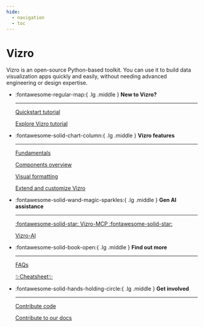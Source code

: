 ```yaml
---
hide:
  - navigation
  - toc
---
```


# Vizro

Vizro is an open-source Python-based toolkit. You can use it to build data visualization apps quickly and easily, without needing advanced engineering or design expertise.

<div class="grid cards" markdown>

- :fontawesome-regular-map:{ .lg .middle } __New to Vizro?__

    ---

    [Quickstart tutorial](pages/tutorials/quickstart-tutorial.md)

    [Explore Vizro tutorial](pages/tutorials/explore-components.md)

- :fontawesome-solid-chart-column:{ .lg .middle } __Vizro features__

    ---

    [Fundamentals](pages/user-guides/dashboard.md)

    [Components overview](pages/user-guides/components.md)

    [Visual formatting](pages/user-guides/visual-formatting.md)

    [Extend and customize Vizro](pages/user-guides/extensions.md)

- :fontawesome-solid-wand-magic-sparkles:{ .lg .middle } __Gen AI assistance__

    ---

    [:fontawesome-solid-star: Vizro-MCP :fontawesome-solid-star:](https://vizro.readthedocs.io/projects/vizro-mcp/)

    [Vizro-AI](https://vizro.readthedocs.io/projects/vizro-ai/)

- :fontawesome-solid-book-open:{ .lg .middle } __Find out more__

    ---

    [FAQs](pages/explanation/faq.md)

    [:sparkles:Cheatsheet:sparkles:](pages/cheatsheet/cheatsheet.html)

- :fontawesome-solid-hands-holding-circle:{ .lg .middle } __Get involved__

    ---

    [Contribute code](pages/explanation/contributing.md)

    [Contribute to our docs](pages/explanation/documentation-style-guide.md)

</div>
